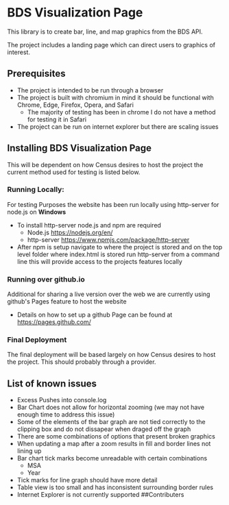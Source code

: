 # BDS Visualization Page
This library is to create bar, line, and map graphics from the BDS API. 

The project includes a landing page which can direct users to graphics of interest.

## Prerequisites
- The project is intended to be run through a browser
- The project is built with chromium in mind it should be functional with Chrome, Edge, Firefox, Opera, and Safari
  - The majority of testing has been in chrome I do not have a method for testing it in Safari
- The project can be run on internet explorer but there are scaling issues

## Installing BDS Visualization Page
This will be dependent on how Census desires to host the project the current method used for testing is listed below.
### Running Locally:
For testing Purposes the website has been run locally using http-server for node.js on **Windows** 
- To install http-server node.js and npm are required
  - Node.js https://nodejs.org/en/
  - http-server https://www.npmjs.com/package/http-server
- After npm is setup navigate to where the project is stored and on the top level folder where index.html is stored run http-server from a command line this will provide access to the projects features locally
### Running over github.io
Additional for sharing a live version over the web we are currently using github's Pages feature to host the website
- Details on how to set up a github Page can be found at https://pages.github.com/
### Final Deployment
The final deployment will be based largely on how Census desires to host the project. This should probably through a provider.
## List of known issues
- Excess Pushes into console.log
- Bar Chart does not allow for horizontal zooming (we may not have enough time to address this issue)
- Some of the elements of the bar graph are not tied correctly to the clipping box and do not dissapear when draged off the graph
- There are some combinations of options that present broken graphics
- When updating a map after a zoom results in fill and border lines not lining up
- Bar chart tick marks become unreadable with certain combinations
  - MSA
  - Year
- Tick marks for line graph should have more detail
- Table view is too small and has inconsistent surrounding border rules
- Internet Explorer is not currently supported
##Contributers
